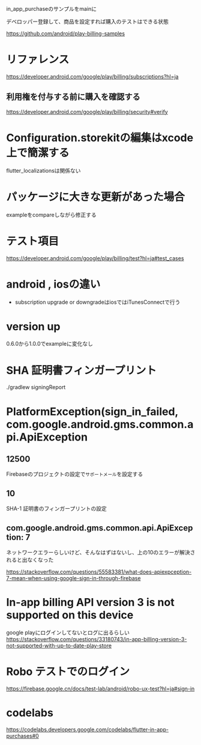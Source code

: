 in_app_purchaseのサンプルをmainに

デベロッパー登録して、商品を設定すれば購入のテストはできる状態

https://github.com/android/play-billing-samples

# リファレンス
https://developer.android.com/google/play/billing/subscriptions?hl=ja

## 利用権を付与する前に購入を確認する
https://developer.android.com/google/play/billing/security#verify

# Configuration.storekitの編集はxcode上で簡潔する
flutter_localizationsは関係ない

# パッケージに大きな更新があった場合
exampleをcompareしながら修正する

# テスト項目
https://developer.android.com/google/play/billing/test?hl=ja#test_cases

# android , iosの違い
- subscription upgrade or downgradeはiosではiTunesConnectで行う

# version up
0.6.0から1.0.0でexampleに変化なし

# SHA 証明書フィンガープリント
./gradlew signingReport

# PlatformException(sign_in_failed, com.google.android.gms.common.api.ApiException
## 12500
Firebaseのプロジェクトの設定で`サポートメール`を設定する
## 10
SHA-1 証明書のフィンガープリントの設定
## com.google.android.gms.common.api.ApiException: 7
ネットワークエラーらしいけど、そんなはずはないし、上の10のエラーが解決されると出なくなった

https://stackoverflow.com/questions/55583381/what-does-apiexpception-7-mean-when-using-google-sign-in-through-firebase

# In-app billing API version 3 is not supported on this device
google playにログインしてないとログに出るらしい  
https://stackoverflow.com/questions/33180743/in-app-billing-version-3-not-supported-with-up-to-date-play-store

# Robo テストでのログイン
https://firebase.google.cn/docs/test-lab/android/robo-ux-test?hl=ja#sign-in

# codelabs
https://codelabs.developers.google.com/codelabs/flutter-in-app-purchases#0